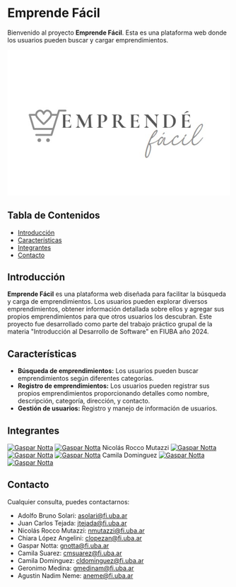 # Emprende Fácil

Bienvenido al proyecto **Emprende Fácil**. Esta es una plataforma web donde los usuarios pueden buscar y cargar emprendimientos. 

![Logo Emprende facil](https://raw.githubusercontent.com/IntroSoftware2024/TP-integrador-final/front/static/images/Readme-logo.jpeg?token=GHSAT0AAAAAACSY2A4F5QHRZ4PRZZHUSTAYZTDLVIA)


## Tabla de Contenidos

- [Introducción](#introducción)
- [Características](#características)
- [Integrantes](#Integrantes)
- [Contacto](#contacto)

## Introducción

**Emprende Fácil** es una plataforma web diseñada para facilitar la búsqueda y carga de emprendimientos. Los usuarios pueden explorar diversos emprendimientos, obtener información detallada sobre ellos y agregar sus propios emprendimientos para que otros usuarios los descubran.
Este proyecto fue desarrollado como parte del trabajo práctico grupal de la materia "Introducción al Desarrollo de Software" en FIUBA año 2024.

## Características

- **Búsqueda de emprendimientos:** Los usuarios pueden buscar emprendimientos según diferentes categorías.
- **Registro de emprendimientos:** Los usuarios pueden registrar sus propios emprendimientos proporcionando detalles como nombre, descripción, categoría, dirección, y contacto.
- **Gestión de usuarios:** Registro y manejo de información de usuarios.

## Integrantes 

[<img src="https://avatars.githubusercontent.com/u/171100609?v=4" alt="Gaspar Notta" width="50" height="50">](https://github.com/brunosolari28)
[<img src="https://avatars.githubusercontent.com/u/93409444?v=4" alt="Gaspar Notta" width="50" height="50">](https://github.com/JTejad)
Nicolás Rocco Mutazzi
[<img src="https://avatars.githubusercontent.com/u/170829949?v=4" alt="Gaspar Notta" width="50" height="50">](https://github.com/chiaraLopezAn)
[<img src="https://avatars.githubusercontent.com/u/78522672?v=4" alt="Gaspar Notta" width="50" height="50">](https://github.com/gasparnotta)
[<img src="https://avatars.githubusercontent.com/u/129856867?v=4" alt="Gaspar Notta" width="50" height="50">](https://github.com/camilasuarez09)
Camila Dominguez
[<img src="https://avatars.githubusercontent.com/u/168483283?v=4" alt="Gaspar Notta" width="50" height="50">](https://github.com/ggeromedina)
[<img src="https://avatars.githubusercontent.com/u/96502841?v=4" alt="Gaspar Notta" width="50" height="50">](https://github.com/agusneme)


## Contacto
Cualquier consulta, puedes contactarnos:

- Adolfo Bruno Solari:  asolari@fi.uba.ar
- Juan Carlos Tejada:  jtejada@fi.uba.ar
- Nicolás Rocco Mutazzi:  nmutazzi@fi.uba.ar
- Chiara López Angelini:  clopezan@fi.uba.ar
- Gaspar Notta:  gnotta@fi.uba.ar
- Camila Suarez:  cmsuarez@fi.uba.ar
- Camila Dominguez:  cldominguez@fi.uba.ar
- Geronimo Medina:   gmedinam@fi.uba.ar
- Agustin Nadim Neme:  aneme@fi.uba.ar
